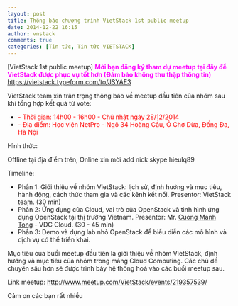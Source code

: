 ```yaml
---
layout: post
title: Thông báo chương trình VietStack 1st public meetup
date: 2014-12-22 16:15
author: vnstack
comments: true
categories: [Tin tức, Tin tức VIETSTACK]
---
```

[VietStack 1st public meetup]
<span style="color:#ff00ff;"><strong>Mời bạn đăng ký tham dự meetup tại đây để VietStack được phục vụ tốt hơn (Đảm bảo không thu thập thông tin)</strong></span>
<a title="Phiếu đăng ký thông tin" href="https://vietstack.typeform.com/to/JSYAE3">https://vietstack.typeform.com/to/JSYAE3</a>

VietStack team xin trân trọng thông báo về meetup đầu tiên của nhóm sau khi tổng hợp kết quả từ vote:
<ul>
	<li><span style="color:#ff0000;">- Thời gian: 14h00 - 16h00 - Chủ nhật ngày 28/12/2014</span></li>
	<li><span style="color:#ff0000;">- Địa điểm: Học viện NetPro - Ngõ 34 Hoàng Cầu, Ô Chợ Dừa, Đống Đa, Hà Nội</span></li>
</ul>
Hình thức:

Offline tại địa điểm trên, Online xin mời add nick skype hieulq89

<!--more-->

Timeline:
<ul>
	<li>Phần 1: Giới thiệu về nhóm VietStack: lịch sử, định hướng và mục tiêu, hành động, cách thức tham gia và các kênh kết nối. Presentor: VietStack team. (30 min)</li>
	<li>Phần 2: Ứng dụng của Cloud, vai trò của OpenStack và tình hình ứng dụng OpenStack tại thị trường Vietnam. Presentor: Mr. <a class="profileLink" href="https://www.facebook.com/cuong.tong.712">Cuong Manh Tong</a> - VDC Cloud. (30 - 45 min)</li>
	<li>Phần 3: Demo và dựng lab nhỏ OpenStack đề biểu diễn các mô hình và dịch vụ có thể triển khai.</li>
</ul>
<div class="text_exposed_show">

Mục tiêu của buổi meetup đầu tiên là giới thiệu về nhóm VietStack, định hướng và mục tiêu của nhóm trong mảng Cloud Computing. Các chủ đề chuyên sâu hơn sẽ được trình bày hệ thống hoá vào các buổi meetup sau.

Link meetup: <a href="http://www.meetup.com/VietStack/events/219357539/" target="_blank" rel="nofollow">http://www.meetup.com/VietStack/events/219357539/</a>

Cảm ơn các bạn rất nhiều <i class="_4-k1 img sp_5Em_GKHOCoP sx_de2a21"></i>

</div>
